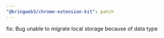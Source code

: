 ```yaml
---
"@bringweb3/chrome-extension-kit": patch
---
```


fix: Bug unable to migrate local storage because of data type
